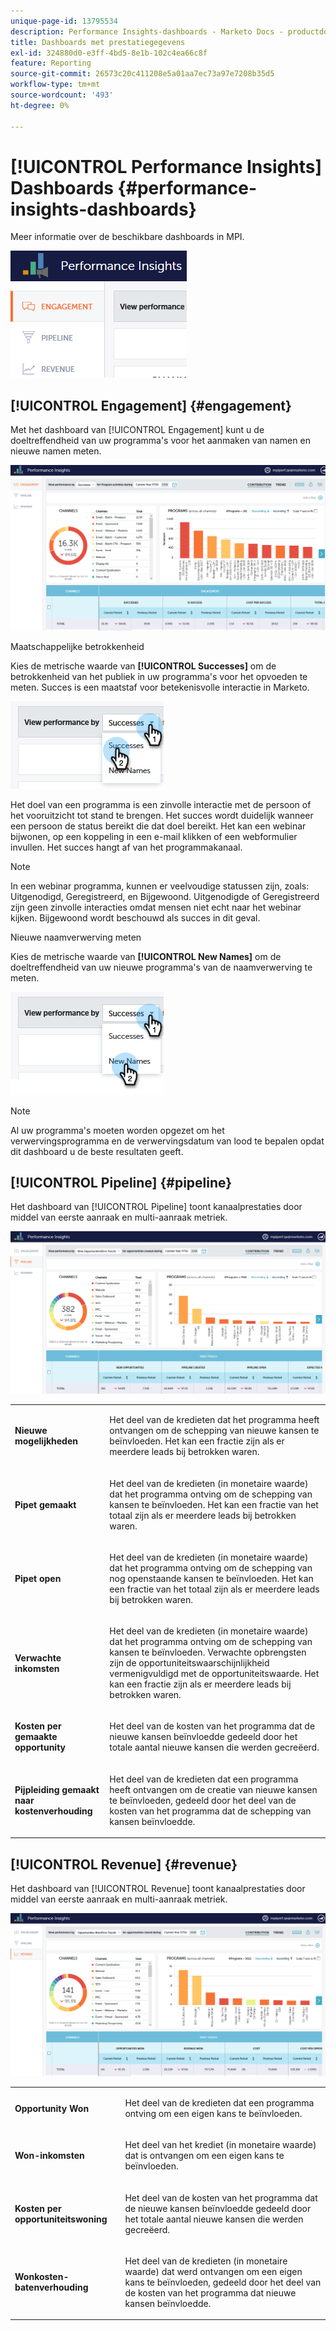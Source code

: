 ```yaml
---
unique-page-id: 13795534
description: Performance Insights-dashboards - Marketo Docs - productdocumentatie
title: Dashboards met prestatiegegevens
exl-id: 324880d0-e3ff-4bd5-8e1b-102c4ea66c8f
feature: Reporting
source-git-commit: 26573c20c411208e5a01aa7ec73a97e7208b35d5
workflow-type: tm+mt
source-wordcount: '493'
ht-degree: 0%

---
```


# [!UICONTROL Performance Insights] Dashboards {#performance-insights-dashboards}

Meer informatie over de beschikbare dashboards in MPI.

![](assets/1-4.png)

## [!UICONTROL Engagement] {#engagement}

Met het dashboard van [!UICONTROL Engagement] kunt u de doeltreffendheid van uw programma&#39;s voor het aanmaken van namen en nieuwe namen meten.

![](assets/two-3.png)

Maatschappelijke betrokkenheid

Kies de metrische waarde van **[!UICONTROL Successes]** om de betrokkenheid van het publiek in uw programma&#39;s voor het opvoeden te meten. Succes is een maatstaf voor betekenisvolle interactie in Marketo.

![](assets/3-4.png)

Het doel van een programma is een zinvolle interactie met de persoon of het vooruitzicht tot stand te brengen. Het succes wordt duidelijk wanneer een persoon de status bereikt die dat doel bereikt. Het kan een webinar bijwonen, op een koppeling in een e-mail klikken of een webformulier invullen. Het succes hangt af van het programmakanaal.

>[!NOTE]
>
>In een webinar programma, kunnen er veelvoudige statussen zijn, zoals: Uitgenodigd, Geregistreerd, en Bijgewoond. Uitgenodigde of Geregistreerd zijn geen zinvolle interacties omdat mensen niet echt naar het webinar kijken. Bijgewoond wordt beschouwd als succes in dit geval.

Nieuwe naamverwerving meten

Kies de metrische waarde van **[!UICONTROL New Names]** om de doeltreffendheid van uw nieuwe programma&#39;s van de naamverwerving te meten.

![](assets/4-3.png)

>[!NOTE]
>
>Al uw programma&#39;s moeten worden opgezet om het verwervingsprogramma en de verwervingsdatum van lood te bepalen opdat dit dashboard u de beste resultaten geeft.

## [!UICONTROL Pipeline] {#pipeline}

Het dashboard van [!UICONTROL Pipeline] toont kanaalprestaties door middel van eerste aanraak en multi-aanraak metriek.

![](assets/five-1.png)

<table>
 <tbody>
  <tr>
   <td><p><strong><span class="uicontrol">Nieuwe mogelijkheden</span></strong></p></td>
   <td><p>Het deel van de kredieten dat het programma heeft ontvangen om de schepping van nieuwe kansen te beïnvloeden. Het kan een fractie zijn als er meerdere leads bij betrokken waren.</p></td>
  </tr>
  <tr>
   <td><p><strong><span class="uicontrol">Pipet gemaakt</span></strong></p></td>
   <td><p>Het deel van de kredieten (in monetaire waarde) dat het programma ontving om de schepping van kansen te beïnvloeden. Het kan een fractie van het totaal zijn als er meerdere leads bij betrokken waren.</p></td>
  </tr>
  <tr>
   <td><p><strong><span class="uicontrol">Pipet open</span></strong></p></td>
   <td><p>Het deel van de kredieten (in monetaire waarde) dat het programma ontving om de schepping van nog openstaande kansen te beïnvloeden. Het kan een fractie van het totaal zijn als er meerdere leads bij betrokken waren.</p></td>
  </tr>
  <tr>
   <td><p><strong><span class="uicontrol">Verwachte inkomsten</span></strong></p></td>
   <td><p>Het deel van de kredieten (in monetaire waarde) dat het programma ontving om de schepping van kansen te beïnvloeden. Verwachte opbrengsten zijn de opportuniteitswaarschijnlijkheid vermenigvuldigd met de opportuniteitswaarde. Het kan een fractie zijn als er meerdere leads bij betrokken waren.</p></td>
  </tr>
  <tr>
   <td><p><strong><span class="uicontrol">Kosten per gemaakte opportunity</span></strong></p></td>
   <td><p>Het deel van de kosten van het programma dat de nieuwe kansen beïnvloedde gedeeld door het totale aantal nieuwe kansen die werden gecreëerd.</p></td>
  </tr>
  <tr>
   <td><p><strong><span class="uicontrol">Pijpleiding gemaakt naar kostenverhouding</span></strong></p></td>
   <td><p>Het deel van de kredieten dat een programma heeft ontvangen om de creatie van nieuwe kansen te beïnvloeden, gedeeld door het deel van de kosten van het programma dat de schepping van kansen beïnvloedde.</p></td>
  </tr>
 </tbody>
</table>

## [!UICONTROL Revenue] {#revenue}

Het dashboard van [!UICONTROL Revenue] toont kanaalprestaties door middel van eerste aanraak en multi-aanraak metriek.

![](assets/six-1.png)

<table>
 <tbody>
  <tr>
   <td><p><strong><span class="uicontrol">Opportunity Won</span></strong></p></td>
   <td><p>Het deel van de kredieten dat een programma ontving om een eigen kans te beïnvloeden.</p></td>
  </tr>
  <tr>
   <td><p><strong><span class="uicontrol">Won-inkomsten</span></strong></p></td>
   <td><p>Het deel van het krediet (in monetaire waarde) dat is ontvangen om een eigen kans te beïnvloeden.</p></td>
  </tr>
  <tr>
   <td><p><strong><span class="uicontrol">Kosten per opportuniteitswoning</span></strong></p></td>
   <td><p>Het deel van de kosten van het programma dat de nieuwe kansen beïnvloedde gedeeld door het totale aantal nieuwe kansen die werden gecreëerd.</p></td>
  </tr>
  <tr>
   <td><p><strong><span class="uicontrol">Wonkosten-batenverhouding</span></strong></p></td>
   <td><p>Het deel van de kredieten (in monetaire waarde) dat werd ontvangen om een eigen kans te beïnvloeden, gedeeld door het deel van de kosten van het programma dat nieuwe kansen beïnvloedde.</p></td>
  </tr>
 </tbody>
</table>
